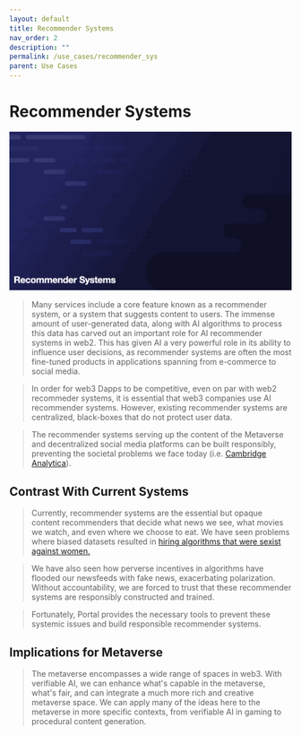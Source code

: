```yaml
---
layout: default
title: Recommender Systems
nav_order: 2
description: ""
permalink: /use_cases/recommender_sys
parent: Use Cases
---
```


# Recommender Systems
![Workflow](../gifs/recommender_sys.gif)
> Many services include a core feature known as a recommender system, or a system that suggests content to users. The immense amount of user-generated data, along with AI algorithms to process this data has carved out an important role for AI recommender systems in web2. This has given AI a very powerful role in its ability to influence user decisions, as recommender systems are often the most fine-tuned products in applications spanning from e-commerce to social media.

> In order for web3 Dapps to be competitive, even on par with web2 recommeder systems, it is essential that web3 companies use AI recommender systems. However, existing recommender systems are centralized, black-boxes that do not protect user data.

> The recommender systems serving up the content of the Metaverse and decentralized social media platforms can be built responsibly, preventing the societal problems we face today (i.e. [Cambridge Analytica](https://en.wikipedia.org/wiki/Cambridge_Analytica)). 

## Contrast With Current Systems
> Currently, recommender systems are the essential but opaque content recommenders that decide what news we see, what movies we watch, and even where we choose to eat. We have seen problems where biased datasets resulted in [hiring algorithms that were sexist against women.](https://becominghuman.ai/amazons-sexist-ai-recruiting-tool-how-did-it-go-so-wrong-e3d14816d98e) 

> We have also seen how perverse incentives in algorithms have flooded our newsfeeds with fake news, exacerbating polarization. Without accountability, we are forced to trust that these recommender systems are responsibly constructed and trained.  

> Fortunately, Portal provides the necessary tools to prevent these systemic issues and build responsible recommender systems.



## Implications for Metaverse
> The metaverse encompasses a wide range of spaces in web3. With verifiable AI, we can enhance what's capable in the metaverse, what's fair, and can integrate a much more rich and creative metaverse space. We can apply many of the ideas here to the metaverse in more specific contexts, from verifiable AI in gaming to procedural content generation.


<!-- ## Implications for Social Media -->